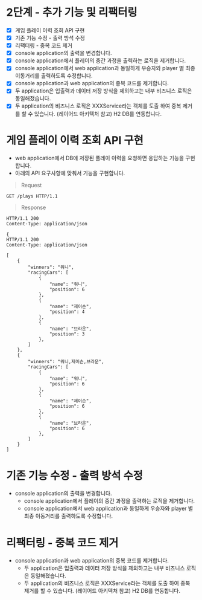 # 2단계 - 추가 기능 및 리팩터링

- [x] 게임 플레이 이력 조회 API 구현
- [x] 기존 기능 수정 - 출력 방석 수정
- [x] 리팩터링 - 중복 코드 제거
- [x] console application의 출력을 변경합니다.
- [x] console application에서 플레이의 중간 과정을 출력하는 로직을 제거합니다.
- [x] console application에서 web application과 동일하게 우승자와 player 별 최종 이동거리를 출력하도록 수정합니다.
- [x] console application과 web application의 중복 코드를 제거합니다.
- [x] 두 application은 입출력과 데이터 저장 방식을 제외하고는 내부 비즈니스 로직은 동일해졌습니다.
- [x] 두 application의 비즈니스 로직은 XXXService라는 객체를 도출 하여 중복 제거를 할 수 있습니다. (레이어드 아키텍처 참고) H2 DB를 연동합니다.
# 게임 플레이 이력 조회 API 구현

- web application에서 DB에 저장된 플레이 이력을 요청하면 응답하는 기능을 구현합니다.
- 아래의 API 요구사항에 맞춰서 기능을 구현합니다.

> Request

```
GET /plays HTTP/1.1
```

> Response

```
HTTP/1.1 200
Content-Type: application/json

{
HTTP/1.1 200
Content-Type: application/json

[
    {
        "winners": "워니",
        "racingCars": [
            {
                "name": "워니",
                "position": 6
            },
            {
                "name": "제이슨",
                "position": 4
            },
            {
                "name": "브라운",
                "position": 3
            },
        ]
    },
    {
        "winners": "워니,제이슨,브라운",
        "racingCars": [
            {
                "name": "워니",
                "position": 6
            },
            {
                "name": "제이슨",
                "position": 6
            },
            {
                "name": "브라운",
                "position": 6
            },
        ]
    }
]
```

# 기존 기능 수정 - 출력 방석 수정

- console application의 출력을 변경합니다.
  - console application에서 플레이의 중간 과정을 출력하는 로직을 제거합니다.
  - console application에서 web application과 동일하게 우승자와 player 별 최종 이동거리를 출력하도록 수정합니다.

# 리팩터링 - 중복 코드 제거

- console application과 web application의 중복 코드를 제거합니다.
  - 두 application은 입출력과 데이터 저장 방식을 제외하고는 내부 비즈니스 로직은 동일해졌습니다.
  - 두 application의 비즈니스 로직은 XXXService라는 객체를 도출 하여 중복 제거를 할 수 있습니다. (레이어드 아키텍처 참고) H2 DB를 연동합니다.

